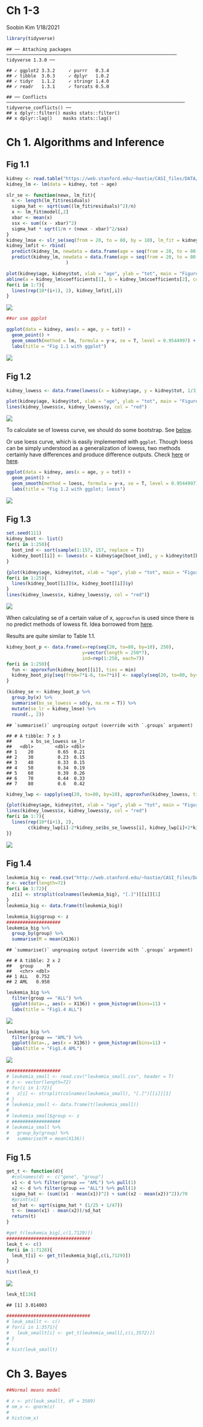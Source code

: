 Ch 1-3
================
Soobin Kim
1/18/2021

``` r
library(tidyverse)
```

    ## ── Attaching packages ─────────────────────────────────────────────────────────────── tidyverse 1.3.0 ──

    ## ✓ ggplot2 3.3.2     ✓ purrr   0.3.4
    ## ✓ tibble  3.0.3     ✓ dplyr   1.0.2
    ## ✓ tidyr   1.1.2     ✓ stringr 1.4.0
    ## ✓ readr   1.3.1     ✓ forcats 0.5.0

    ## ── Conflicts ────────────────────────────────────────────────────────────────── tidyverse_conflicts() ──
    ## x dplyr::filter() masks stats::filter()
    ## x dplyr::lag()    masks stats::lag()

# Ch 1. Algorithms and Inference

## Fig 1.1

``` r
kidney <- read.table("https://web.stanford.edu/~hastie/CASI_files/DATA/kidney.txt", header=T)
kidney_lm <- lm(data = kidney, tot ~ age)

slr_se <- function(newx, lm_fit){
  n <- length(lm_fit$residuals)
  sigma_hat <- sqrt(sum((lm_fit$residuals)^2)/n)
  x <- lm_fit$model[,2]
  xbar <- mean(x)
  ssx <- sum((x - xbar)^2)
  sigma_hat * sqrt(1/n + (newx - xbar)^2/ssx)
}
kidney_lmse <- slr_se(seq(from = 20, to = 80, by = 10), lm_fit = kidney_lm)
kidney_lmfit <- rbind(
  predict(kidney_lm, newdata = data.frame(age = seq(from = 20, to = 80, by = 10))) - 2*kidney_lmse,
  predict(kidney_lm, newdata = data.frame(age = seq(from = 20, to = 80, by = 10))) + 2*kidney_lmse
                      )

plot(kidney$age, kidney$tot, xlab = "age", ylab = "tot", main = "Figure 1.1", pch = "*")
abline(a = kidney_lm$coefficients[1], b = kidney_lm$coefficients[2], col = "red")
for(i in 1:7){
  lines(rep(10*(i+1), 2), kidney_lmfit[,i])
}
```

![](Ch1-3_files/figure-gfm/unnamed-chunk-1-1.png)<!-- -->

``` r
##or use ggplot

ggplot(data = kidney, aes(x = age, y = tot)) +
  geom_point() +
  geom_smooth(method = lm, formula = y~x, se = T, level = 0.9544997) + ##level set to match 2*se
  labs(title = "Fig 1.1 with ggplot")
```

![](Ch1-3_files/figure-gfm/unnamed-chunk-1-2.png)<!-- -->

## Fig 1.2

``` r
kidney_lowess <- data.frame(lowess(x = kidney$age, y = kidney$tot, 1/3))

plot(kidney$age, kidney$tot, xlab = "age", ylab = "tot", main = "Figure 1.2 w/o se", pch = "*")
lines(kidney_lowess$x, kidney_lowess$y, col = "red")
```

![](Ch1-3_files/figure-gfm/unnamed-chunk-2-1.png)<!-- -->

To calculate se of lowess curve, we should do some bootstrap. See
[below](#fig-1.3).

Or use loess curve, which is easily implemented with `ggplot`. Though
loess can be simply understood as a generalization of lowess, two
methods certainly have differences and produce difference outputs. Check
[here](https://stat.ethz.ch/pipermail/bioconductor/2003-September/002337.html)
or
[here](https://stackoverflow.com/questions/27704985/different-lowess-curves-in-plot-and-qplot-in-r).

``` r
ggplot(data = kidney, aes(x = age, y = tot)) +
  geom_point() +
  geom_smooth(method = loess, formula = y~x, se = T, level = 0.9544997) +
  labs(title = "Fig 1.2 with ggplot; loess")
```

![](Ch1-3_files/figure-gfm/unnamed-chunk-3-1.png)<!-- -->

## Fig 1.3

``` r
set.seed(111)
kidney_boot <- list()
for(i in 1:250){
  boot_ind <- sort(sample(1:157, 157, replace = T))
  kidney_boot[[i]] <- lowess(x = kidney$age[boot_ind], y = kidney$tot[boot_ind], 1/3)
}

{plot(kidney$age, kidney$tot, xlab = "age", ylab = "tot", main = "Figure 1.3", pch = "*")
for(i in 1:25){
  lines(kidney_boot[[i]]$x, kidney_boot[[i]]$y)
}
lines(kidney_lowess$x, kidney_lowess$y, col = "red")}
```

![](Ch1-3_files/figure-gfm/unnamed-chunk-4-1.png)<!-- -->

When calculating se of a certain value of x, `approxfun` is used since
there is no predict methods of lowess fit. Idea borrowed from
[here](https://stats.stackexchange.com/questions/126699/residuals-from-lowess-curve).

Results are quite similar to Table 1.1.

``` r
kidney_boot_p <- data.frame(x=rep(seq(20, to=80, by=10), 250),
                            y=vector(length = 250*7),
                            ind=rep(1:250, each=7))
for(i in 1:250){
  fun <- approxfun(kidney_boot[[i]], ties = min)
  kidney_boot_p$y[seq(from=7*i-6, to=7*i)] <- sapply(seq(20, to=80, by=10), fun)
}

(kidney_se <- kidney_boot_p %>%
  group_by(x) %>%
  summarise(bs_se_lowess = sd(y, na.rm = T)) %>%
  mutate(se_lr = kidney_lmse) %>%
  round(., 2))
```

    ## `summarise()` ungrouping output (override with `.groups` argument)

    ## # A tibble: 7 x 3
    ##       x bs_se_lowess se_lr
    ##   <dbl>        <dbl> <dbl>
    ## 1    20         0.65  0.21
    ## 2    30         0.23  0.15
    ## 3    40         0.33  0.15
    ## 4    50         0.34  0.19
    ## 5    60         0.39  0.26
    ## 6    70         0.44  0.33
    ## 7    80         0.6   0.42

``` r
kidney_lwp <- sapply(seq(20, to=80, by=10), approxfun(kidney_lowess, ties = min))

{plot(kidney$age, kidney$tot, xlab = "age", ylab = "tot", main = "Figure 1.2", pch = "*")
lines(kidney_lowess$x, kidney_lowess$y, col = "red")
for(i in 1:7){
  lines(rep(10*(i+1), 2), 
        c(kidney_lwp[i]-2*kidney_se$bs_se_lowess[i], kidney_lwp[i]+2*kidney_se$bs_se_lowess[i]))
}}
```

![](Ch1-3_files/figure-gfm/unnamed-chunk-6-1.png)<!-- -->

## Fig 1.4

``` r
leukemia_big <- read.csv("http://web.stanford.edu/~hastie/CASI_files/DATA/leukemia_big.csv")
z <- vector(length=72)
for(i in 1:72){
  z[i] <- strsplit(colnames(leukemia_big), "[.]")[[i]][1]
}
leukemia_big <- data.frame(t(leukemia_big))

leukemia_big$group <- z
####################
leukemia_big %>%
  group_by(group) %>%
  summarise(M = mean(X136))
```

    ## `summarise()` ungrouping output (override with `.groups` argument)

    ## # A tibble: 2 x 2
    ##   group     M
    ##   <chr> <dbl>
    ## 1 ALL   0.752
    ## 2 AML   0.950

``` r
leukemia_big %>%
  filter(group == "ALL") %>%
  ggplot(data=., aes(x = X136)) + geom_histogram(bins=11) +
  labs(title = "Fig1.4 ALL")
```

![](Ch1-3_files/figure-gfm/unnamed-chunk-7-1.png)<!-- -->

``` r
leukemia_big %>%
  filter(group == "AML") %>%
  ggplot(data=., aes(x = X136)) + geom_histogram(bins=11) +
  labs(title = "Fig1.4 AML")
```

![](Ch1-3_files/figure-gfm/unnamed-chunk-7-2.png)<!-- -->

``` r
####################
# leukemia_small <- read.csv("leukemia_small.csv", header = T)
# z <- vector(length=72)
# for(i in 1:72){
#   z[i] <- strsplit(colnames(leukemia_small), "[.]")[[i]][1]
# }
# leukemia_small <- data.frame(t(leukemia_small))
# 
# leukemia_small$group <- z
# ##################
# leukemia_small %>%
#   group_by(group) %>%
#   summarise(M = mean(X136))
```

## Fig 1.5

``` r
get_t <- function(d){
  #colnames(d) <- c("gene", "group")
  x1 <- d %>% filter(group == "AML") %>% pull(1)
  x2 <- d %>% filter(group == "ALL") %>% pull(1)
  sigma_hat <- (sum((x1 - mean(x1))^2) + sum((x2 - mean(x2))^2))/70
  #print(x1)
  sd_hat <- sqrt(sigma_hat * (1/25 + 1/47))
  t <- (mean(x1) - mean(x2))/sd_hat
  return(t)
}

#get_t(leukemia_big[,c(1,7129)])
###############################
leuk_t <- c()
for(i in 1:7128){
  leuk_t[i] <- get_t(leukemia_big[,c(i,7129)])
}

hist(leuk_t)
```

![](Ch1-3_files/figure-gfm/unnamed-chunk-8-1.png)<!-- -->

``` r
leuk_t[136]
```

    ## [1] 3.014003

``` r
###############################
# leuk_smallt <- c()
# for(i in 1:3571){
#   leuk_smallt[i] <- get_t(leukemia_small[,c(i,3572)])
# }
# 
# hist(leuk_smallt)
```

# Ch 3. Bayes

``` r
##Normal means model

# z <- pt(leuk_smallt, df = 3569)
# nm_x <- qnorm(z)
# 
# hist(nm_x)
```
